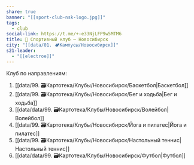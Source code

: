 ```yaml
---
share: true
banner: "[[sport-club-nsk-logo.jpg]]"
tags:
  - club
social-link: https://t.me/+-e33NjLFP9w5MTM6
title: 🏅 Спортивный клуб – Новосибирск
city: "[[data/01. 🏕️Кампусы/Новосибирск]]"
s21-leader:
  - "[[electroe]]"
---
```


Клуб по направлениям:
1. [[data/99. 🗃️Картотека/Клубы/Новосибирск/Баскетбол|Баскетбол]]
2. [[data/99. 🗃️Картотека/Клубы/Новосибирск/Бег и ходьба|Бег и ходьба]]
3. [[data/data/99. 🗃️Картотека/Клубы/Новосибирск/Волейбол|Волейбол]]
4. [[data/99. 🗃️Картотека/Клубы/Новосибирск/Йога и пилатес|Йога и пилатес]]
5. [[data/99. 🗃️Картотека/Клубы/Новосибирск/Настольный теннис|Настольный теннис]]
6. [[data/data/99. 🗃️Картотека/Клубы/Новосибирск/Футбол|Футбол]]
